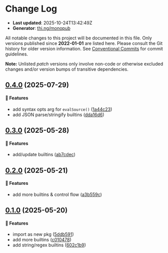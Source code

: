 # Change Log

- **Last updated**: 2025-10-24T13:42:49Z
- **Generator**: [thi.ng/monopub](https://thi.ng/monopub)

All notable changes to this project will be documented in this file.
Only versions published since **2022-01-01** are listed here.
Please consult the Git history for older version information.
See [Conventional Commits](https://conventionalcommits.org/) for commit guidelines.

**Note:** Unlisted _patch_ versions only involve non-code or otherwise excluded changes
and/or version bumps of transitive dependencies.

## [0.4.0](https://github.com/thi-ng/umbrella/tree/@thi.ng/lispy@0.4.0) (2025-07-29)

#### 🚀 Features

- add syntax opts arg for `evalSource()` ([1a44c23](https://github.com/thi-ng/umbrella/commit/1a44c23))
- add JSON parse/stringify builtins ([dda16d6](https://github.com/thi-ng/umbrella/commit/dda16d6))

## [0.3.0](https://github.com/thi-ng/umbrella/tree/@thi.ng/lispy@0.3.0) (2025-05-28)

#### 🚀 Features

- add/update builtins ([ab7cdec](https://github.com/thi-ng/umbrella/commit/ab7cdec))

## [0.2.0](https://github.com/thi-ng/umbrella/tree/@thi.ng/lispy@0.2.0) (2025-05-21)

#### 🚀 Features

- add more builtins & control flow ([a3b559c](https://github.com/thi-ng/umbrella/commit/a3b559c))

## [0.1.0](https://github.com/thi-ng/umbrella/tree/@thi.ng/lispy@0.1.0) (2025-05-20)

#### 🚀 Features

- import as new pkg ([5ddb591](https://github.com/thi-ng/umbrella/commit/5ddb591))
- add more builtins ([c010478](https://github.com/thi-ng/umbrella/commit/c010478))
- add string/regex builtins ([602c1b9](https://github.com/thi-ng/umbrella/commit/602c1b9))
